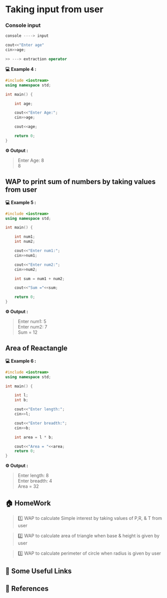 # Taking input from user

### Console input

```cpp
console ----> input

cout<<"Enter age"
cin>>age;

>> ---> extraction operator
```

**💻 Example 4 :**

```cpp
#include <iostream>
using namespace std;

int main() {

    int age;

    cout<<"Enter Age:";
    cin>>age;

    cout<<age;

    return 0;
}
```

**⚙️ Output :**

> Enter Age: 8<br/>
> 8

## WAP to print sum of numbers by taking values from user

**💻 Example 5 :**

```cpp
#include <iostream>
using namespace std;

int main() {

    int num1;
    int num2;

    cout<<"Enter num1:";
    cin>>num1;

    cout<<"Enter num2:";
    cin>>num2;

    int sum = num1 + num2;

    cout<<"Sum ="<<sum;

    return 0;
}
```

**⚙️ Output :**

> Enter num1: 5<br/>
> Enter num2: 7<br/>
> Sum = 12

## Area of Reactangle

**💻 Example 6 :**

```cpp
#include <iostream>
using namespace std;

int main() {

    int l;
    int b;

    cout<<"Enter length:";
    cin>>l;

    cout<<"Enter breadth:";
    cin>>b;

    int area = l * b;

    cout<<"Area = "<<area;
    return 0;
}
```

**⚙️ Output :**

> Enter length: 8<br/>
> Enter breadth: 4<br/>
> Area = 32

## 🏠 HomeWork

> 1️⃣ WAP to calculate Simple interest by taking values of P,R, & T from user<br/>

> 2️⃣ WAP to calculate area of triangle when base & height is given by user

> 3️⃣ WAP to calculate perimeter of circle when radius is given by user

## 🔗 Some Useful Links

## 📖 References
